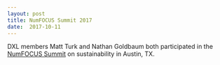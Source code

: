 ```yaml
---
layout: post
title: NumFOCUS Summit 2017 
date:  2017-10-11
---
```


DXL members Matt Turk and Nathan Goldbaum both participated in the <a href="https://www.numfocus.org/blog/spotlight-on-sustainability-at-the-2017-numfocus-summit/">NumFOCUS Summit</a> on sustainability in Austin, TX. 
